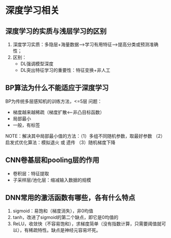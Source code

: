 # 深度学习相关
## 深度学习的实质与浅层学习的区别
1. 深度学习实质：多隐层+海量数据——>学习有用特征—–>提高分类或预测准确性；
2. 区别：
    - DL强调模型深度
    - DL突出特征学习的重要性：特征变换+非人工

## BP算法为什么不能适应于深度学习
BP为传统多层感知机的训练方法，<=5层
问题：
- 梯度越来越稀疏（梯度扩散<—-非凸目标函数）
- 局部最小
- 一般，有标签

NOTE：解决其中局部最小值的方法：（1）多组不同随机参数，取最好参数 （2）启发式优化算法：模拟退火 或 遗传 （3）随机梯度下降

## CNN卷基层和pooling层的作用
- 卷积层：特征提取
- 子采样层/池化层：缩减输入数据的规模

## DNN常用的激活函数有哪些，各有什么特点
1. sigmoid：易饱和（梯度消失），非0均值 
2. tanh，改进了sigmoid的第二个缺点，即它是0均值的 
3. ReLU，收敛快（不容易饱和），求梯度简单（没有指数计算，只需要阈值就可以），有稀疏特性。缺点是神经元容易坏死。




